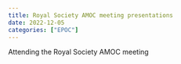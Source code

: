 ```yaml
---
title: Royal Society AMOC meeting presentations
date: 2022-12-05
categories: ["EPOC"]
---
```


Attending the Royal Society AMOC meeting